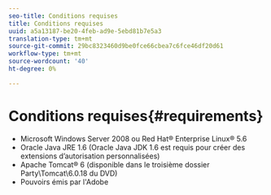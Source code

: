 ```yaml
---
seo-title: Conditions requises
title: Conditions requises
uuid: a5a13187-be20-4feb-ad9e-5ebd81b7e5a3
translation-type: tm+mt
source-git-commit: 29bc8323460d9be0fce66cbea7c6fce46df20d61
workflow-type: tm+mt
source-wordcount: '40'
ht-degree: 0%

---
```



# Conditions requises{#requirements}

* Microsoft Windows Server 2008 ou Red Hat® Enterprise Linux® 5.6
* Oracle Java JRE 1.6 (Oracle Java JDK 1.6 est requis pour créer des extensions d’autorisation personnalisées)
* Apache Tomcat® 6 (disponible dans le troisième dossier Party\Tomcat\6.0.18 du DVD)
* Pouvoirs émis par l&#39;Adobe

